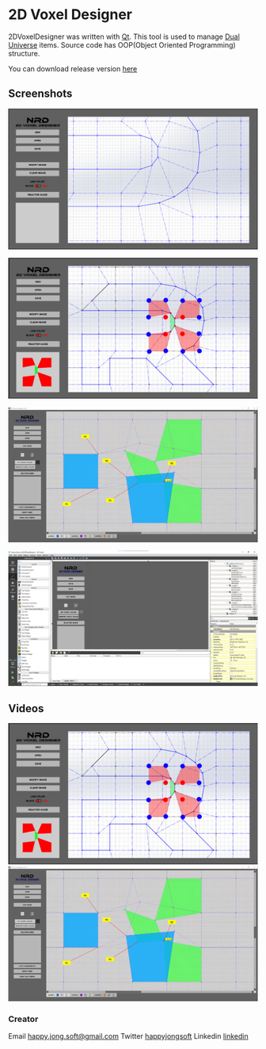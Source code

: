 # 2D Voxel Designer
2DVoxelDesigner was written with [Qt](https://www.qt.io/).
This tool is used to manage [Dual Universe](https://www.dualuniverse.game/) items.
Source code has OOP(Object Oriented Programming) structure.

You can download release version [here](https://github.com/happyjongsoft/2DVoxelDesigner/releases/download/Release/2DVoxelDesigner_bin_Qt512_VS2017_64.zip)

## Screenshots

![Screenshot](https://github.com/happyjongsoft/2DVoxelDesigner/blob/master/screenshot/screenshot_1.png?raw=true)

![Screenshot](https://github.com/happyjongsoft/2DVoxelDesigner/blob/master/screenshot/screenshot_2.png?raw=true)

![Screenshot](https://github.com/happyjongsoft/2DVoxelDesigner/blob/master/screenshot/screenshot_3.png?raw=true)

![Screenshot](https://github.com/happyjongsoft/2DVoxelDesigner/blob/master/screenshot/screenshot_4.png?raw=true)

## Videos
[![Watch the video](https://github.com/happyjongsoft/2DVoxelDesigner/blob/master/screenshot/screenshot_2.png?raw=true)](https://www.youtube.com/watch?v=8B_dYjMz-gY)
[![Watch the video](https://github.com/happyjongsoft/2DVoxelDesigner/blob/master/screenshot/screenshot_3.png?raw=true)](https://www.youtube.com/watch?v=yOJAxmosmlQ)

### Creator
Email [happy.jong.soft@gmail.com](mailto:happy.jong.soft@gmail.com)
Twitter [happyjongsoft](https://twitter.com/happyjongsoft)
Linkedin [linkedin](https://www.linkedin.com/in/phonpanom-sivilay-0093b4237/)
